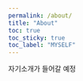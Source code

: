 ```yaml
---
permalink: /about/
title: "About"
toc: true
toc_sticky: true
toc_label: "MYSELF"
---
```



자기소개가 들어갈 예정